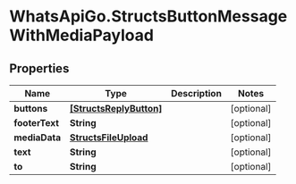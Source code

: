 # WhatsApiGo.StructsButtonMessageWithMediaPayload

## Properties

Name | Type | Description | Notes
------------ | ------------- | ------------- | -------------
**buttons** | [**[StructsReplyButton]**](StructsReplyButton.md) |  | [optional] 
**footerText** | **String** |  | [optional] 
**mediaData** | [**StructsFileUpload**](StructsFileUpload.md) |  | [optional] 
**text** | **String** |  | [optional] 
**to** | **String** |  | [optional] 



